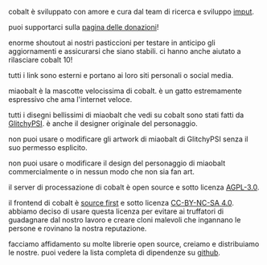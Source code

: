 <script lang="ts">
    import { contacts, docs } from "$lib/env";
    import { t } from "$lib/i18n/translations";

    import SectionHeading from "$components/misc/SectionHeading.svelte";
    import BetaTesters from "$components/misc/BetaTesters.svelte";
</script>

<section id="imput">
<SectionHeading
    title="imput"
    sectionId="imput"
/>

cobalt è sviluppato con amore e cura dal team di ricerca e sviluppo
[imput](https://imput.net/).

puoi supportarci sulla [pagina delle donazioni](/donate)!
</section>

<section id="testers">
<SectionHeading
    title={$t("about.heading.testers")}
    sectionId="testers"
/>

enorme shoutout ai nostri pasticcioni per testare in anticipo gli aggiornamenti
e assicurarsi che siano stabili. ci hanno anche aiutato a rilasciare cobalt 10!
<BetaTesters />

tutti i link sono esterni e portano ai loro siti personali o social media.
</section>

<section id="meowbalt">
<SectionHeading
    title={$t("general.meowbalt")}
    sectionId="meowbalt"
/>

miaobalt è la mascotte velocissima di cobalt. è un gatto estremamente espressivo
che ama l'internet veloce.

tutti i disegni bellissimi di miaobalt che vedi su cobalt sono stati fatti da
[GlitchyPSI](https://glitchypsi.xyz/). è anche il designer originale del
personaggio.

non puoi usare o modificare gli artwork di miaobalt di GlitchyPSI senza il suo
permesso esplicito.

non puoi usare o modificare il design del personaggio di miaobalt
commercialmente o in nessun modo che non sia fan art.
</section>

<section id="licenses">
<SectionHeading
    title={$t("about.heading.licenses")}
    sectionId="licenses"
/>

il server di processazione di cobalt è open source e sotto licenza
[AGPL-3.0]({docs.apiLicense}).

il frontend di cobalt è [source first](https://sourcefirst.com/) e sotto licenza
[CC-BY-NC-SA 4.0]({docs.webLicense}). abbiamo deciso di usare questa licenza per
evitare ai truffatori di guadagnare dal nostro lavoro e creare cloni malevoli
che ingannano le persone e rovinano la nostra reputazione.

facciamo affidamento su molte librerie open source, creiamo e distribuiamo le
nostre. puoi vedere la lista completa di dipendenze su
[github]({contacts.github}).
</section>
